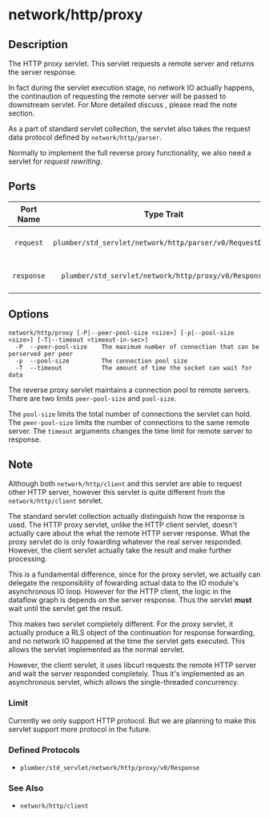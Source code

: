 # network/http/proxy

## Description

The HTTP proxy servlet. This servlet requests a remote server and returns the server response.

In fact during the servlet execution stage, no network IO actually happens, the continaution of 
requesting the remote server will be passed to downstream servlet. For More detailed discuss ,
please read the note section.

As a part of standard servlet collection, the servlet also takes the request data protocol defined
by `network/http/parser`.

Normally to implement the full reverse proxy functionality, we also need a servlet for *request rewriting*.

## Ports

| Port Name | Type Trait  | Direction | Decription |
|:---------:|:-----------:|:---------:|:-----------|
| `request` | `plumber/std_servlet/network/http/parser/v0/RequestData` | Input | The requeset data |
| `response` | `plumber/std_servlet/network/http/proxy/v0/Response` | Output | The response data |

## Options

```
network/http/proxy [-P|--peer-pool-size <size>] [-p|--pool-size <size>] [-T|--timeout <timeout-in-sec>]
  -P  --peer-pool-size    The maximum number of connection that can be perserved per peer
  -p  --pool-size         The connection pool size
  -T  --timeout           The amount of time the socket can wait for data
```

The reverse proxy servlet maintains a connection pool to remote servers.
There are two limits `peer-pool-size` and `pool-size`. 

The `pool-size` limits the total number of connections the servlet can hold.
The `peer-pool-size` limits the number of connections to the same remote server.
The `timeout` arguments changes the time limit for remote server to response.

## Note 

Although both `network/http/client` and this servlet are able to request other HTTP server,
however this servlet is quite different from the `network/http/client` servlet. 

The standard servlet collection actually distinguish how the response is used. The HTTP proxy
servlet, unlike the HTTP client servlet, doesn't actually care about the what the remote HTTP
server response. What the proxy servlet do is only fowarding whatever the real server responded.
However, the client servlet actually take the result and make further processing.

This is a fundamental difference, since for the proxy servlet, we actually can delegate the responsiblity
of fowarding actual data to the IO module's asynchronous IO loop.
However for the HTTP client, the logic in the dataflow graph is depends on the server response. Thus the
servlet **must** wait until the servlet get the result.

This makes two servlet completely different. For the proxy servlet, it actually produce a RLS object of
the continuation for response forwarding, and no network IO happened at the time the servlet gets executed.
This allows the servlet implemented as the normal servlet.

However, the client servlet, it uses libcurl requests the remote HTTP server and wait the server responded completely.
Thus it's implemented as an asynchronous servlet, which allows the single-threaded concurrency.

### Limit 

Currently we only support HTTP protocol. But we are planning to make this servlet support more protocol in the future.

### Defined Protocols

* `plumber/std_servlet/network/http/proxy/v0/Response`

### See Also

* `network/http/client`

